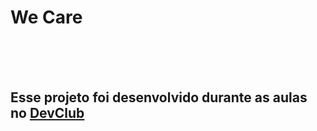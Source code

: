 <h1>We Care</h1>
<br>
<br>
<br>
<h2>Esse projeto foi desenvolvido durante as aulas no  <a href="https://rodolfomori.com.br/devclub">DevClub</a></h2>
